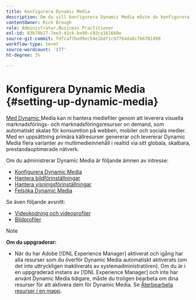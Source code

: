 ```yaml
---
title: Konfigurera Dynamic Media
description: Om du vill konfigurera Dynamic Media måste du konfigurera Dynamic Media och hantera bild- och visningsförinställningar.
contentOwner: Rick Brough
role: Administrator,Business Practitioner
exl-id: 83b70b17-7ee3-41cb-be90-c92ca161660e
source-git-commit: fdfcaf7ba99ec54e1bdf1c97764da8c766701498
workflow-type: tm+mt
source-wordcount: '177'
ht-degree: 3%

---
```


# Konfigurera Dynamic Media {#setting-up-dynamic-media}

[Med Dynamic ](https://business.adobe.com/products/experience-manager/assets/dynamic-media.html) Media kan ni hantera mediefiler genom att leverera visuella marknadsförings- och marknadsföringsresurser on demand, som automatiskt skalas för konsumtion på webben, mobiler och sociala medier. Med en uppsättning primära källresurser genererar och levererar Dynamic Media flera varianter av multimedieinnehåll i realtid via sitt globala, skalbara, prestandaoptimerade nätverk.

<!-- OBSOLETE UNTIL THE INTEGRATING SCENE7 TOPIC GETS A MAJOR UPDATE

>[!NOTE]
>
>This documentation describes Dynamic Media capabilites, which are integrated directly into [!DNL Experience Manager]. If you are using Dynamic Media Classic (previously called Scene7) integrated into [!DNL Experience Manager], see [Dynamic Media Classic integration documentation](/help/sites-cloud/administering/integrating-scene7.md).
>
>See [Dual Use Scenario](/help/sites-cloud/administering/integrating-scene7.md#dual-use-scenario) for times when you may want to use [!DNL Experience Manager] integrated with Dynamic Media Classic along with Dynamic Media.

-->

Om du administrerar Dynamic Media är följande ämnen av intresse:

* [Konfigurera Dynamic Media](config-dm.md)
* [Hantera bildförinställningar](managing-image-presets.md)
* [Hantera visningsförinställningar](managing-viewer-presets.md)
* [Felsöka Dynamic Media](troubleshoot-dm.md)

Se även följande avsnitt:

* [Videokodning och videoprofiler](video-profiles.md)
* [Bildprofiler](image-profiles.md)

>[!NOTE]
>
>**Om du uppgraderar:**
>
>* När du har Adobe [!DNL Experience Manager] aktiverat och igång har alla resurser som du överför Dynamic Media automatiskt aktiverats (om det inte uttryckligen inaktiverats av systemadministratören). Om du är i en uppgraderad instans av [!DNL Experience Manager] och inte har använt Dynamic Media tidigare, måste du troligen bearbeta om dina resurser för att aktivera dem för Dynamic Media. Se [Återbearbeta resurser i en mapp](/help/assets/dynamic-media/about-image-video-profiles.md#reprocessing-assets).

